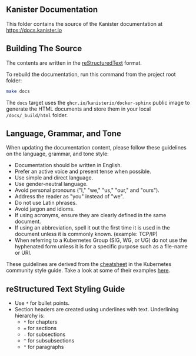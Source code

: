 ## Kanister Documentation

This folder contains the source of the Kanister documentation at
https://docs.kanister.io

## Building The Source

The contents are written in the
[reStructuredText](https://docutils.sourceforge.io/rst.html) format.

To rebuild the documentation, run this command from the project root folder:

```sh
make docs
```

The `docs` target uses the `ghcr.io/kanisterio/docker-sphinx` public image to
generate the HTML documents and store them in your local `/docs/_build/html`
folder.

## Language, Grammar, and Tone

When updating the documentation content, please follow these guidelines on the
language, grammar, and tone style:

* Documentation should be written in English.
* Prefer an active voice and present tense when possible.
* Use simple and direct language.
* Use gender-neutral language.
* Avoid personal pronouns ("I," "we," "us," "our," and "ours").
* Address the reader as "you" instead of "we".
* Do not use Latin phrases.
* Avoid jargon and idioms.
* If using acronyms, ensure they are clearly defined in the same document.
* If using an abbreviation, spell it out the first time it is used in the document unless it is commonly known. (example: TCP/IP)
* When referring to a Kubernetes Group (SIG, WG, or UG) do not use the hyphenated form unless it is for a specific purpose such as a file-name or URI.

These guidelines are derived from the
[cheatsheet](https://github.com/kubernetes/community/blob/master/contributors/guide/style-guide.md#cheatsheet-content-design-formatting-and-language)
in the Kubernetes community style guide. Take a look at some of their examples
[here](https://github.com/kubernetes/community/blob/master/contributors/guide/style-guide.md#language-grammar-and-tone).

## reStructured Text Styling Guide

* Use `*` for bullet points.
* Section headers are created using underlines with text. Underlining hierarchy is:
    * `*` for chapters
    * `=` for sections
    * `-` for subsections
    * `^` for subsubsections
    * `"` for paragraphs
